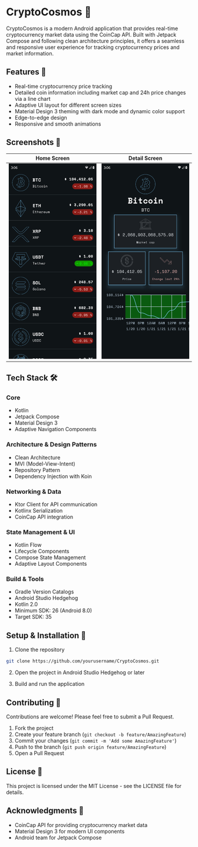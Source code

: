 # CryptoCosmos 🚀

CryptoCosmos is a modern Android application that provides real-time cryptocurrency market data using the CoinCap API. Built with Jetpack Compose and following clean architecture principles, it offers a seamless and responsive user experience for tracking cryptocurrency prices and market information.

## Features 🌟

- Real-time cryptocurrency price tracking
- Detailed coin information including market cap and 24h price changes via a line chart
- Adaptive UI layout for different screen sizes
- Material Design 3 theming with dark mode and dynamic color support
- Edge-to-edge design
- Responsive and smooth animations

## Screenshots 📱

| Home Screen | Detail Screen |
|------------|---------------|
| ![Home Screen](app/screenshots/crypto_cosmos_home.png) | ![Detail Screen](app/screenshots/crypto_cosmos_detail.png) |

## Tech Stack 🛠️

### Core
- Kotlin
- Jetpack Compose
- Material Design 3
- Adaptive Navigation Components

### Architecture & Design Patterns
- Clean Architecture
- MVI (Model-View-Intent)
- Repository Pattern
- Dependency Injection with Koin

### Networking & Data
- Ktor Client for API communication
- Kotlinx Serialization
- CoinCap API integration

### State Management & UI
- Kotlin Flow
- Lifecycle Components
- Compose State Management
- Adaptive Layout Components

### Build & Tools
- Gradle Version Catalogs
- Android Studio Hedgehog
- Kotlin 2.0
- Minimum SDK: 26 (Android 8.0)
- Target SDK: 35

## Setup & Installation 🚀

1. Clone the repository
```bash
git clone https://github.com/yourusername/CryptoCosmos.git
```

2. Open the project in Android Studio Hedgehog or later

3. Build and run the application

## Contributing 🤝

Contributions are welcome! Please feel free to submit a Pull Request.

1. Fork the project
2. Create your feature branch (`git checkout -b feature/AmazingFeature`)
3. Commit your changes (`git commit -m 'Add some AmazingFeature'`)
4. Push to the branch (`git push origin feature/AmazingFeature`)
5. Open a Pull Request

## License 📝

This project is licensed under the MIT License - see the LICENSE file for details.

## Acknowledgments 👏

- CoinCap API for providing cryptocurrency market data
- Material Design 3 for modern UI components
- Android team for Jetpack Compose